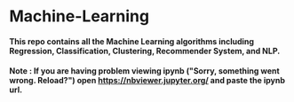 # Machine-Learning
#### This repo contains all the Machine Learning algorithms including Regression, Classification, Clustering, Recommender System, and NLP. 

#### Note : If you are having problem viewing ipynb ("Sorry, something went wrong. Reload?")  open https://nbviewer.jupyter.org/ and paste the ipynb url.
